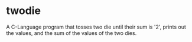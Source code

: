 # twodie
A C-Language program that tosses two die until their sum is '2', prints out the values, and the sum of the values of the two dies.
